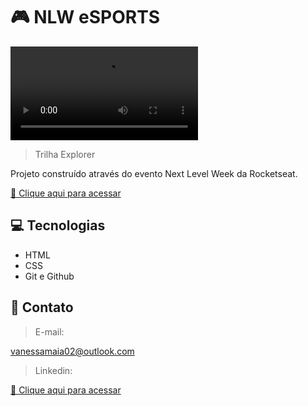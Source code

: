 # 🎮 NLW eSPORTS

![preview](./.github/preview.mp4)

> Trilha Explorer

Projeto construído através do evento Next Level Week da Rocketseat.

[🧷 Clique aqui para acessar](https://github.com/VanessaMaia26/nlw-esports-explorer)

## 💻 Tecnologias

- HTML
- CSS
- Git e Github

## 📩 Contato

> E-mail: 

vanessamaia02@outlook.com

> Linkedin:

[🧷 Clique aqui para acessar](https://www.linkedin.com/in/vanessa-maia-204426239/)